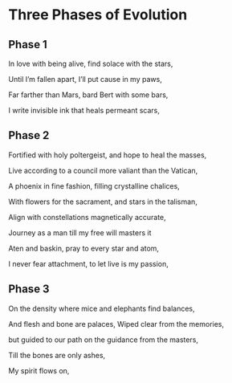 
# Three Phases of Evolution


## Phase 1

In love with being alive, find solace with the stars,

Until I’m fallen apart, I’ll put cause in my paws,

Far farther than Mars, bard Bert with some bars,

I write invisible ink that heals permeant scars,

## Phase 2

Fortified with holy poltergeist, and hope to heal the masses,

Live according to a council more valiant than the Vatican,

A phoenix in fine fashion, filling crystalline chalices,

With flowers for the sacrament, and stars in the talisman,

Align with constellations magnetically accurate,

Journey as a man till my free will masters it

Aten and baskin, pray to every star and atom,

I never fear attachment, to let live is my passion,

## Phase 3

On the density where mice and elephants find balances,

And flesh and bone are palaces, Wiped clear from the memories,

but guided to our path on the guidance from the masters,

Till the bones are only ashes,

My spirit flows on,

<!--stackedit_data:
eyJoaXN0b3J5IjpbMTA1NDY4MDA3OF19
-->